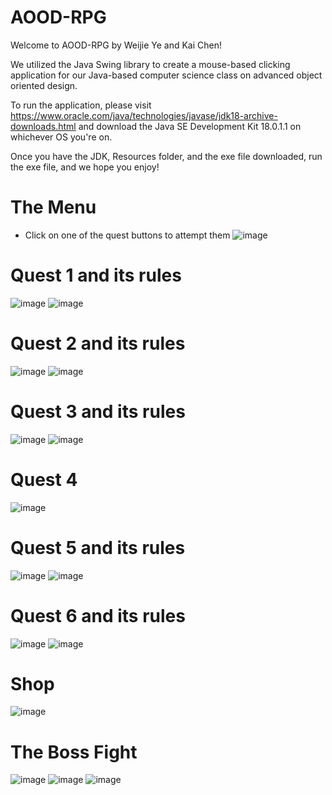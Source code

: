 # AOOD-RPG

Welcome to AOOD-RPG by Weijie Ye and Kai Chen!

We utilized the Java Swing library to create a mouse-based clicking application for our Java-based computer science class on advanced object oriented design.

To run the application, please visit https://www.oracle.com/java/technologies/javase/jdk18-archive-downloads.html and download the Java SE Development Kit 18.0.1.1 on whichever OS you're on.

Once you have the JDK, Resources folder, and the exe file downloaded, run the exe file, and we hope you enjoy!


# The Menu
- Click on one of the quest buttons to attempt them
![image](https://github.com/kchen3490/AOOD-RPG/assets/78284992/b0f66ca6-5aec-4421-bc5e-8aa777735094)

# Quest 1 and its rules
![image](https://github.com/kchen3490/AOOD-RPG/assets/78284992/e6446bfd-84e9-494b-96c0-9d381864a053)
![image](https://github.com/kchen3490/AOOD-RPG/assets/78284992/09d69ca9-eae0-4f74-aa82-0578129bb7fd)

# Quest 2 and its rules
![image](https://github.com/kchen3490/AOOD-RPG/assets/78284992/c2cb62d4-1cca-43b7-8b85-18e2d743d79f)
![image](https://github.com/kchen3490/AOOD-RPG/assets/78284992/fbf456b8-6e57-4240-92b4-ac13428abd05)

# Quest 3 and its rules
![image](https://github.com/kchen3490/AOOD-RPG/assets/78284992/8354c47c-9621-4f23-824c-61286d81eba7)
![image](https://github.com/kchen3490/AOOD-RPG/assets/78284992/d6fa328a-8746-46c4-95ee-933ce9d2d931)

# Quest 4
![image](https://github.com/kchen3490/AOOD-RPG/assets/78284992/6c74c49b-1aff-4ad3-91e5-824e209ea29e)

# Quest 5 and its rules
![image](https://github.com/kchen3490/AOOD-RPG/assets/78284992/7d65fc85-263e-4d2e-8894-98f0881c5817)
![image](https://github.com/kchen3490/AOOD-RPG/assets/78284992/ddae967c-b56f-4b84-aa94-05e4259d7476)

# Quest 6 and its rules
![image](https://github.com/kchen3490/AOOD-RPG/assets/78284992/fb09eea3-543d-4402-b4dd-15bdc211f225)
![image](https://github.com/kchen3490/AOOD-RPG/assets/78284992/06fd2979-5891-4313-92eb-b37a5d880848)

# Shop
![image](https://github.com/kchen3490/AOOD-RPG/assets/78284992/451b5f63-bd09-48ed-8016-56ed69dd494f)

# The Boss Fight
![image](https://github.com/kchen3490/AOOD-RPG/assets/78284992/469df601-3ce9-43ed-95ed-6fbd1d656022)
![image](https://github.com/kchen3490/AOOD-RPG/assets/78284992/9fb87851-8439-4062-ab54-6eb924f24194)
![image](https://github.com/kchen3490/AOOD-RPG/assets/78284992/976f3779-ccc7-4ed1-8300-9ab293ccffc2)
